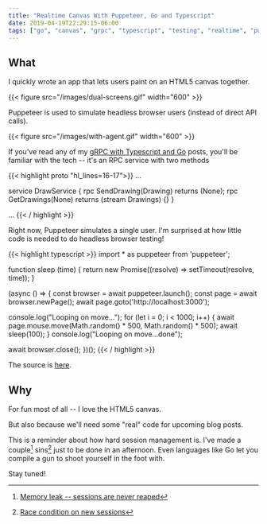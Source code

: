 ```yaml
---
title: "Realtime Canvas With Puppeteer, Go and Typescript"
date: 2019-04-19T22:29:15-06:00
tags: ["go", "canvas", "grpc", "typescript", "testing", "realtime", "puppeteer"]
---
```


## What

I quickly wrote an app that lets users paint on an HTML5 canvas together.

{{< figure src="/images/dual-screens.gif" width="600" >}}

Puppeteer is used to simulate headless browser users (instead of direct API calls).

{{< figure src="/images/with-agent.gif" width="600" >}}

If you've read any of my [gRPC with Typescript and Go](posts/grpc-with-typescript-and-go-part-1) posts, you'll be familiar with the tech -- it's an RPC service with two methods

{{< highlight proto "hl_lines=16-17">}}
...

service DrawService {
  rpc SendDrawing(Drawing) returns (None);
  rpc GetDrawings(None) returns (stream Drawings) {}
}

...
{{< / highlight >}}

Right now, Puppeteer simulates a single user. I'm surprised at how little code is needed to do headless browser testing!

{{< highlight typescript >}}
import * as puppeteer from 'puppeteer';

function sleep (time) {
  return new Promise((resolve) => setTimeout(resolve, time));
}

(async () => {
  const browser = await puppeteer.launch();
  const page = await browser.newPage();
  await page.goto('http://localhost:3000');

  console.log("Looping on move...");
  for (let i = 0; i < 1000; i++) {
    await page.mouse.move(Math.random() * 500, Math.random() * 500);
    await sleep(100);
  }
  console.log("Looping on move...done");

  await browser.close();
})();
{{< / highlight >}}

The source is [here](https://gitlab.com/de1ux/realtime-canvas-editor).

## Why

For fun most of all -- I love the HTML5 canvas.

But also because we'll need some "real" code for upcoming blog posts.

This is a reminder about how hard session management is. I've made a couple[^1] sins[^2] just to be done in an afternoon. Even languages like Go let you compile a gun to shoot yourself in the foot with.

Stay tuned!

[^1]: [Memory leak -- sessions are never reaped](https://gitlab.com/de1ux/realtime-canvas-editor/blob/master/server/main.go#L48)
[^2]: [Race condition on new sessions](https://gitlab.com/de1ux/realtime-canvas-editor/blob/master/server/main.go#L63)